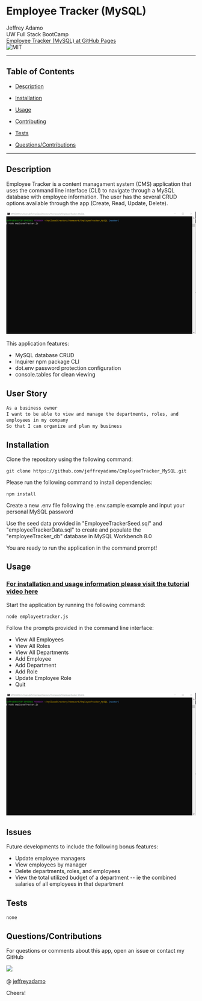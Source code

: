 # Employee Tracker (MySQL)

Jeffrey Adamo  
UW Full Stack BootCamp  
[Employee Tracker (MySQL) at GitHub Pages](https://jeffreyadamo.github.io/EmployeeTracker_MySQL/)  
![MIT](https://img.shields.io/badge/license-MIT-green)  

***
## Table of Contents

* [Description](#description)

* [Installation](#installation)

* [Usage](#usage)

* [Contributing](#contributing)

* [Tests](#tests)

* [Questions/Contributions](#questions/contributions)

***

## Description

Employee Tracker is a content managament system (CMS) application that uses the command line interface (CLI) to navigate through a MySQL database with employee information. The user has the several CRUD options available through the app (Create, Read, Update, Delete).

<img src="./Assets/demo.gif">  

This application features:
* MySQL database CRUD
* Inquirer npm package CLI
* dot.env password protection configuration
* console.tables for clean viewing

## User Story

```
As a business owner
I want to be able to view and manage the departments, roles, and employees in my company
So that I can organize and plan my business
```


## Installation

Clone the repository using the following command:

```
git clone https://github.com/jeffreyadamo/EmployeeTracker_MySQL.git
```

Please run the following command to install dependencies:

```
npm install
```

Create a new .env file following the .env.sample example and input your personal MySQL password

Use the seed data provided in "EmployeeTrackerSeed.sql" and "employeeTrackerData.sql" to create and populate the "employeeTracker_db" database in MySQL Workbench 8.0

You are ready to run the application in the command prompt!

## Usage

### [For installation and usage information please visit the tutorial video here](https://youtu.be/JPuOT209Sgs)

Start the application by running the following command:
```
node employeetracker.js
```

Follow the prompts provided in the command line interface:
* View All Employees
* View All Roles
* View All Departments
* Add Employee
* Add Department
* Add Role
* Update Employee Role
* Quit

<img src="./Assets/demo.gif">  

## Issues

Future developments to include the following bonus features:
  * Update employee managers
  * View employees by manager
  * Delete departments, roles, and employees
  * View the total utilized budget of a department -- ie the combined salaries of all employees in that department


## Tests
```
none
```

## Questions/Contributions

For questions or comments about this app, open an issue or contact my GitHub  


<img src="https://avatars3.githubusercontent.com/u/58490053?v=4" width="75">    

@ [jeffreyadamo](http://www.github.com/jeffreyadamo)  

Cheers!


 